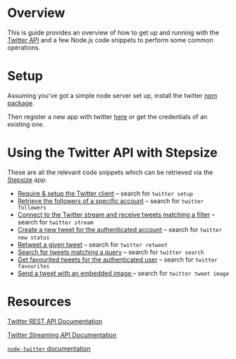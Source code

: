 # Overview

This is guide provides an overview of how to get up and running with the [Twitter API](https://dev.twitter.com/overview/api) and a few Node.js code snippets to perform some common operations.

# Setup

Assuming you've got a simple node server set up, install the twitter [npm package](https://www.npmjs.com/package/twitter).

Then register a new app with twitter [here](https://apps.twitter.com/) or get the credentials of an existing one.

# Using the Twitter API with Stepsize

These are all the relevant code snippets which can be retrieved via the [Stepsize](http://stepsize.com/?ref=hacksussex) app:
- [Require & setup the Twitter client](https://gist.github.com/devStepsize/37cefa7dd1f9caafa64fb127482a7ff6) – search for `twitter setup`
- [Retrieve the followers of a specific account](https://gist.github.com/devStepsize/8aac5877c1ecd397791c562ea0edd1de) – search for `twitter followers`
- [Connect to the Twitter stream and receive tweets matching a filter](https://gist.github.com/devStepsize/c85e2dc690b330004783d8c15b6821f5) – search for `twitter stream`
- [Create a new tweet for the authenticated account](https://gist.github.com/devStepsize/71893dc1cf09c3cca525c9c731532a08) – search for `twitter new status`​
- [Retweet a given tweet](https://gist.github.com/devStepsize/db807213ed7a0ce214ec16f95608fcd9) – search for `twitter retweet`
- [Search for tweets matching a query](https://gist.github.com/devStepsize/96f4f82b19169d9840670d6a8ca514d0) – search for `twitter search`
- [Get favourited tweets for the authenticated user](https://gist.github.com/devStepsize/c4c2f2b562d65aba75a6cc0ddad1095c) – search for `twitter favourites`
- [Send a tweet with an embedded image ](https://gist.github.com/devStepsize/8ca6df0d0d612836c8bec624561e9ba7) – search for `twitter tweet image`

# Resources

[Twitter REST API Documentation](https://dev.twitter.com/rest/public)

[Twitter Streaming API Documentation](https://dev.twitter.com/streaming/overview)

[`node-twitter` documentation](https://github.com/desmondmorris/node-twitter)
